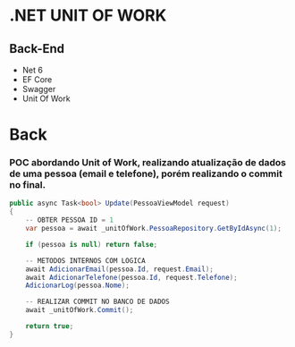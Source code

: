 # .NET UNIT OF WORK

## Back-End

- Net 6
- EF Core
- Swagger
- Unit Of Work

#

# Back

### POC abordando Unit of Work, realizando atualização de dados de uma pessoa (email e telefone), porém realizando o commit no final.

```c#
public async Task<bool> Update(PessoaViewModel request)
{
    -- OBTER PESSOA ID = 1
    var pessoa = await _unitOfWork.PessoaRepository.GetByIdAsync(1);

    if (pessoa is null) return false;

    -- METODOS INTERNOS COM LOGICA
    await AdicionarEmail(pessoa.Id, request.Email);
    await AdicionarTelefone(pessoa.Id, request.Telefone);
    AdicionarLog(pessoa.Nome);

    -- REALIZAR COMMIT NO BANCO DE DADOS
    await _unitOfWork.Commit();

    return true;
}
```
